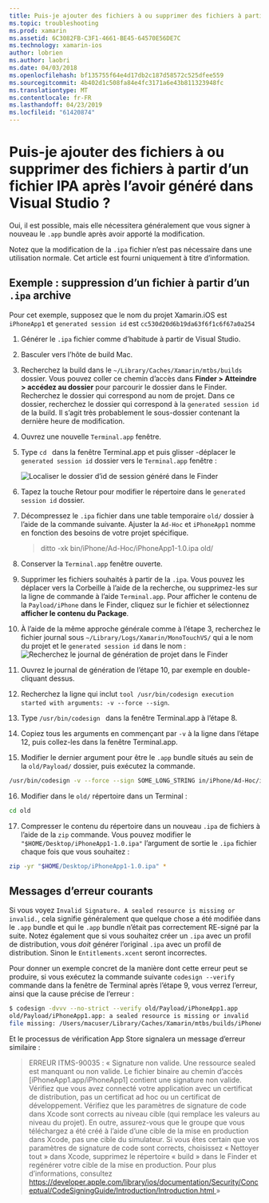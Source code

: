 ```yaml
---
title: Puis-je ajouter des fichiers à ou supprimer des fichiers à partir d’un fichier IPA après l’avoir généré dans Visual Studio ?
ms.topic: troubleshooting
ms.prod: xamarin
ms.assetid: 6C3082FB-C3F1-4661-BE45-64570E56DE7C
ms.technology: xamarin-ios
author: lobrien
ms.author: laobri
ms.date: 04/03/2018
ms.openlocfilehash: bf135755f64e4d17db2c187d58572c525dfee559
ms.sourcegitcommit: 4b402d1c508fa84e4fc3171a6e43b811323948fc
ms.translationtype: MT
ms.contentlocale: fr-FR
ms.lasthandoff: 04/23/2019
ms.locfileid: "61420874"
---
```

# <a name="can-i-add-files-to-or-remove-files-from-an-ipa-file-after-building-it-in-visual-studio"></a>Puis-je ajouter des fichiers à ou supprimer des fichiers à partir d’un fichier IPA après l’avoir généré dans Visual Studio ?

Oui, il est possible, mais elle nécessitera généralement que vous signer à nouveau le `.app` bundle après avoir apporté la modification.

Notez que la modification de la `.ipa` fichier n’est pas nécessaire dans une utilisation normale. Cet article est fourni uniquement à titre d’information.

## <a name="example-removing-a-file-from-a-ipa-archive"></a>Exemple : suppression d’un fichier à partir d’un `.ipa` archive

Pour cet exemple, supposez que le nom du projet Xamarin.iOS est `iPhoneApp1` et `generated session id` est `cc530d20d6b19da63f6f1c6f67a0a254`

1.  Générer le `.ipa` fichier comme d’habitude à partir de Visual Studio.

2.  Basculer vers l’hôte de build Mac.

3.  Recherchez la build dans le `~/Library/Caches/Xamarin/mtbs/builds` dossier. Vous pouvez coller ce chemin d’accès dans **Finder > Atteindre > accédez au dossier** pour parcourir le dossier dans le Finder. Recherchez le dossier qui correspond au nom de projet. Dans ce dossier, recherchez le dossier qui correspond à la `generated session id` de la build. Il s’agit très probablement le sous-dossier contenant la dernière heure de modification.

4.  Ouvrez une nouvelle `Terminal.app` fenêtre.

5.  Type `cd ` dans la fenêtre Terminal.app et puis glisser -déplacer le `generated session id` dossier vers le `Terminal.app` fenêtre :

    ![](modify-ipa-images/session-id-folder.png "Localiser le dossier d’id de session généré dans le Finder")

6.  Tapez la touche Retour pour modifier le répertoire dans le `generated session id` dossier.

7.  Décompressez le `.ipa` fichier dans une table temporaire `old/` dossier à l’aide de la commande suivante. Ajuster la `Ad-Hoc` et `iPhoneApp1` nomme en fonction des besoins de votre projet spécifique.

    > ditto -xk bin/iPhone/Ad-Hoc/iPhoneApp1-1.0.ipa old/

8.  Conserver la `Terminal.app` fenêtre ouverte.

9.  Supprimer les fichiers souhaités à partir de la `.ipa`. Vous pouvez les déplacer vers la Corbeille à l’aide de la recherche, ou supprimez-les sur la ligne de commande à l’aide `Terminal.app`. Pour afficher le contenu de la `Payload/iPhone` dans le Finder, cliquez sur le fichier et sélectionnez **afficher le contenu du Package**.

10.  À l’aide de la même approche générale comme à l’étape 3, recherchez le fichier journal sous `~/Library/Logs/Xamarin/MonoTouchVS/` qui a le nom du projet et le `generated session id` dans le nom : ![](modify-ipa-images/build-log.png "Recherchez le journal de génération de projet dans le Finder")

11.  Ouvrez le journal de génération de l’étape 10, par exemple en double-cliquant dessus.

12.  Recherchez la ligne qui inclut `tool /usr/bin/codesign execution started with arguments: -v --force --sign`.

13.  Type `/usr/bin/codesign ` dans la fenêtre Terminal.app à l’étape 8.

14.  Copiez tous les arguments en commençant par `-v` à la ligne dans l’étape 12, puis collez-les dans la fenêtre Terminal.app.

15.  Modifier le dernier argument pour être le `.app` bundle situés au sein de la `old/Payload/` dossier, puis exécutez la commande.

```bash
/usr/bin/codesign -v --force --sign SOME_LONG_STRING in/iPhone/Ad-Hoc/iPhoneApp1.app/ResourceRules.plist --entitlements obj/iPhone/Ad-Hoc/Entitlements.xcent old/Payload/iPhoneApp1.app
```

16.  Modifier dans le `old/` répertoire dans un Terminal :

```bash
cd old
```

17.  Compresser le contenu du répertoire dans un nouveau `.ipa` de fichiers à l’aide de la `zip` commande. Vous pouvez modifier le `"$HOME/Desktop/iPhoneApp1-1.0.ipa"` l’argument de sortie le `.ipa` fichier chaque fois que vous souhaitez :

```bash
zip -yr "$HOME/Desktop/iPhoneApp1-1.0.ipa" *
```

## <a name="common-error-messages"></a>Messages d’erreur courants

Si vous voyez `Invalid Signature. A sealed resource is missing or invalid.`, cela signifie généralement que quelque chose a été modifiée dans le `.app` bundle et qui le `.app` bundle n’était pas correctement RE-signé par la suite. Notez également que si vous souhaitez créer un `.ipa` avec un profil de distribution, vous _doit_ générer l’original `.ipa` avec un profil de distribution. Sinon le `Entitlements.xcent` seront incorrectes.

Pour donner un exemple concret de la manière dont cette erreur peut se produire, si vous exécutez la commande suivante `codesign --verify` commande dans la fenêtre de Terminal après l’étape 9, vous verrez l’erreur, ainsi que la cause précise de l’erreur :

```bash
$ codesign -dvvv --no-strict --verify old/Payload/iPhoneApp1.app
old/Payload/iPhoneApp1.app: a sealed resource is missing or invalid
file missing: /Users/macuser/Library/Caches/Xamarin/mtbs/builds/iPhoneApp1/cc530d20d6b19da63f6f1c6f67a0a254/old/Payload/iPhoneApp1.app/MyFile.png
```

Et le processus de vérification App Store signalera un message d’erreur similaire :

> ERREUR ITMS-90035 : « Signature non valide. Une ressource sealed est manquant ou non valide. Le fichier binaire au chemin d’accès [iPhoneApp1.app/iPhoneApp1] contient une signature non valide. Vérifiez que vous avez connecté votre application avec un certificat de distribution, pas un certificat ad hoc ou un certificat de développement. Vérifiez que les paramètres de signature de code dans Xcode sont corrects au niveau cible (qui remplace les valeurs au niveau du projet). En outre, assurez-vous que le groupe que vous téléchargez a été créé à l’aide d’une cible de la mise en production dans Xcode, pas une cible du simulateur. Si vous êtes certain que vos paramètres de signature de code sont corrects, choisissez « Nettoyer tout » dans Xcode, supprimez le répertoire « build » dans le Finder et regénérer votre cible de la mise en production. Pour plus d’informations, consultez [ https://developer.apple.com/library/ios/documentation/Security/Conceptual/CodeSigningGuide/Introduction/Introduction.html ](https://developer.apple.com/library/ios/documentation/Security/Conceptual/CodeSigningGuide/Introduction/Introduction.html)»
